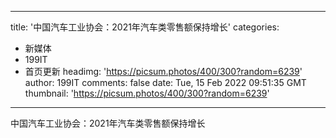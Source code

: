 
---
title: '中国汽车工业协会：2021年汽车类零售额保持增长'
categories: 
 - 新媒体
 - 199IT
 - 首页更新
headimg: 'https://picsum.photos/400/300?random=6239'
author: 199IT
comments: false
date: Tue, 15 Feb 2022 09:51:35 GMT
thumbnail: 'https://picsum.photos/400/300?random=6239'
---

<div>   
中国汽车工业协会：2021年汽车类零售额保持增长  
</div>
            